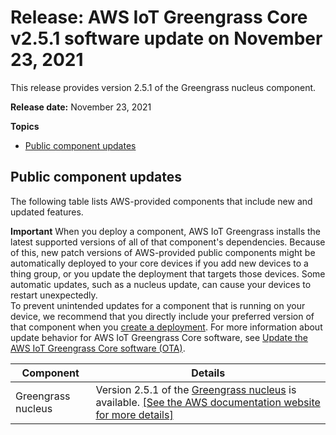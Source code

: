 # Release: AWS IoT Greengrass Core v2\.5\.1 software update on November 23, 2021<a name="greengrass-release-2021-11-23"></a>

This release provides version 2\.5\.1 of the Greengrass nucleus component\.

**Release date:** November 23, 2021

**Topics**
+ [Public component updates](#greengrass-2021-11-23-components)

## Public component updates<a name="greengrass-2021-11-23-components"></a>

The following table lists AWS\-provided components that include new and updated features\.

**Important**  <a name="component-patch-update-note"></a>
<a name="component-patch-update"></a>When you deploy a component, AWS IoT Greengrass installs the latest supported versions of all of that component's dependencies\. Because of this, new patch versions of AWS\-provided public components might be automatically deployed to your core devices if you add new devices to a thing group, or you update the deployment that targets those devices\. Some automatic updates, such as a nucleus update, can cause your devices to restart unexpectedly\.   
<a name="component-version-pinning"></a>To prevent unintended updates for a component that is running on your device, we recommend that you directly include your preferred version of that component when you [create a deployment](create-deployments.md)\. For more information about update behavior for AWS IoT Greengrass Core software, see [Update the AWS IoT Greengrass Core software \(OTA\)](update-greengrass-core-v2.md)\.


| **Component** | **Details** | 
| --- | --- | 
| Greengrass nucleus |  Version 2\.5\.1 of the [Greengrass nucleus](greengrass-nucleus-component.md) is available\. <a name="changelog-nucleus-2.5.1"></a>[\[See the AWS documentation website for more details\]](http://docs.aws.amazon.com/greengrass/v2/developerguide/greengrass-release-2021-11-23.html)  | 